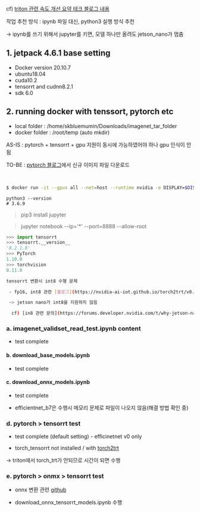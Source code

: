 cf) [triton 관련 속도 개선 요약 테크 블로그 내용](https://tech.kakaopay.com/post/model-serving-framework/)

작업 추천 방식 : ipynb 파일 대신, python3 실행 방식 추천

-> ipynb를 쓰기 위해서 jupyter를 키면, 모델 하나만 올려도 jetson_nano가 멈춤

## 1. jetpack 4.6.1 base setting
 - Docker version 20.10.7
 - ubuntu18.04
 - cuda10.2
 - tensorrt and cudnn8.2.1
 - sdk 6.0

## 2. running docker with tenssort, pytorch etc

 - local folder : /home/skbluemumin/Downloads/imagenet_tar_folder
 - docker folder : /root/temp (auto mkdir)


AS-IS : pytorch + tensorrt + gpu 지원이 동시에 가능하였어야 하나 gpu 인식이 안됨

TO-BE : [pytorch 블로그](https://pytorch.org/blog/running-pytorch-models-on-jetson-nano/)에서 신규 이미지 파일 다운로드


<br/>

```bash
$ docker run -it --gpus all --net=host --runtime nvidia -e DISPLAY=$DISPLAY -v /home/skbluemumin/Downloads/imagenet_tar_folder:/root/temp dustynv/jetson-inference:r32.7.1
```

```
python3 --version
# 3.6.9
```


> pip3 install jupyter


> jupyter notebook --ip='*' --port=8888 --allow-root

```python
>>> import tensorrt
>>> tensorrt.__version__
'8.2.1.8'
>>> PyTorch 
1.10.0
>>> torchvision 
0.11.0
```

```bash
tensorrt 변환시 int8 수행 문제

 - fp16, int8 관련 [블로그](https://nvidia-ai-iot.github.io/torch2trt/v0.2.0/usage/reduced_precision.html)

 -> jetson nano가 int8을 지원하지 않음

  cf) [in8 관련 문의](https://forums.developer.nvidia.com/t/why-jetson-nano-not-support-int8/84060/2)
```

### a. imagenet_validset_read_test.ipynb content
 - test complete

#### b. download_base_models.ipynb
 - test complete

#### c. download_onnx_models.ipynb

 - test complete

 - efficientnet_b7은 수행시 메모리 문제로 파일이 나오지 않음(해결 방법 확인 중)

### d. pytorch > tensorrt test
 - test complete (default setting) - efficinetnet v0 only

 - torch_tensorrt not installed / with [torch2trt](https://github.com/NVIDIA-AI-IOT/torch2trt)

 -> triton에서 torch_trt가 안되므로 시간이 되면 수행

### e. pytorch > onmx > tensorrt test

 - onnx 변환 관련 [github](https://github.com/NVIDIA/TensorRT/blob/master/quickstart/IntroNotebooks/4.%20Using%20PyTorch%20through%20ONNX.ipynb)

 - download_onnx_tensorrt_models.ipynb 수행